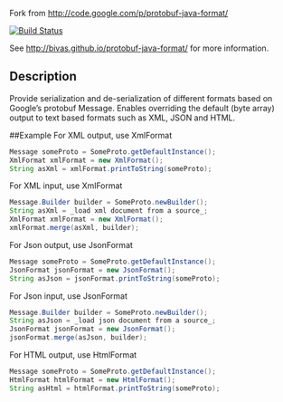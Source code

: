Fork from http://code.google.com/p/protobuf-java-format/

[![Build Status](https://travis-ci.org/haojiubujian/protobuf-java-format.svg?branch=master)](https://travis-ci.org/haojiubujian/protobuf-java-format)

See http://bivas.github.io/protobuf-java-format/ for more information.

## Description

Provide serialization and de-serialization of different formats based on Google’s protobuf Message. Enables overriding the default (byte array) output to text based formats such as XML, JSON and HTML.

##Example
For XML output, use XmlFormat

```java
Message someProto = SomeProto.getDefaultInstance();
XmlFormat xmlFormat = new XmlFormat();
String asXml = xmlFormat.printToString(someProto);
```

For XML input, use XmlFormat
```java
Message.Builder builder = SomeProto.newBuilder();
String asXml = _load xml document from a source_;
XmlFormat xmlFormat = new XmlFormat();
xmlFormat.merge(asXml, builder);
```

For Json output, use JsonFormat
```java
Message someProto = SomeProto.getDefaultInstance();
JsonFormat jsonFormat = new JsonFormat();
String asJson = jsonFormat.printToString(someProto);
```

For Json input, use JsonFormat
```java
Message.Builder builder = SomeProto.newBuilder();
String asJson = _load json document from a source_;
JsonFormat jsonFormat = new JsonFormat();
jsonFormat.merge(asJson, builder);
```

For HTML output, use HtmlFormat
```java
Message someProto = SomeProto.getDefaultInstance();
HtmlFormat htmlFormat = new HtmlFormat();
String asHtml = htmlFormat.printToString(someProto);
```
